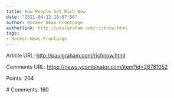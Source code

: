 ```yaml
---
title: How People Get Rich Now
date: "2021-04-12 16:07:56"
author: Hacker News Frontpage
authorlink: http://paulgraham.com/richnow.html
tags:
- Hacker-News-Frontpage
---
```


<p>Article URL: <a href="http://paulgraham.com/richnow.html">http://paulgraham.com/richnow.html</a></p>
<p>Comments URL: <a href="https://news.ycombinator.com/item?id=26781052">https://news.ycombinator.com/item?id=26781052</a></p>
<p>Points: 204</p>
<p># Comments: 160</p>
